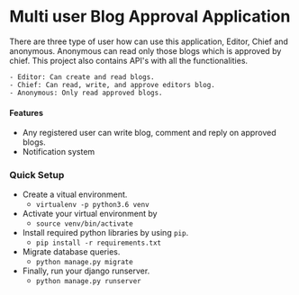 # Multi user Blog Approval Application

There are three type of user how can use this application, Editor, Chief and anonymous. Anonymous can read only those blogs which is approved by chief.
This project also contains API's with all the functionalities.

    - Editor: Can create and read blogs.
    - Chief: Can read, write, and approve editors blog.
    - Anonymous: Only read approved blogs.
#### Features
- Any registered user can write blog, comment and reply on approved blogs.
- Notification system
### Quick Setup
- Create a vitual environment.
  - `virtualenv -p python3.6 venv`
- Activate your virtual environment by
  - `source venv/bin/activate`
- Install required python libraries by using `pip`.
  - `pip install -r requirements.txt`
- Migrate database queries.
  - `python manage.py migrate`
- Finally, run your django runserver.
  - `python manage.py runserver`

